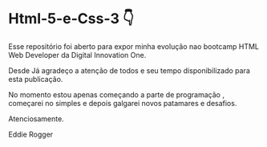 # Html-5-e-Css-3 :point_down:

Esse  repositório foi aberto para expor minha evolução nao bootcamp  HTML Web Developer da Digital Innovation One.

Desde Já agradeço a atenção  de todos  e  seu tempo disponibilizado para  esta publicação.

No momento estou apenas começando a parte de programação , começarei no simples e depois galgarei novos patamares e desafios.

Atenciosamente.

Eddie Rogger
